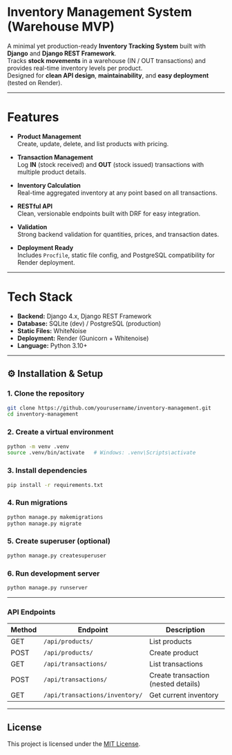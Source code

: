 # Inventory Management System (Warehouse MVP)

A minimal yet production-ready **Inventory Tracking System** built with **Django** and **Django REST Framework**.  
Tracks **stock movements** in a warehouse (IN / OUT transactions) and provides real-time inventory levels per product.  
Designed for **clean API design**, **maintainability**, and **easy deployment** (tested on Render).

---

# Features

- **Product Management**  
  Create, update, delete, and list products with pricing.

- **Transaction Management**  
  Log **IN** (stock received) and **OUT** (stock issued) transactions with multiple product details.

- **Inventory Calculation**  
  Real-time aggregated inventory at any point based on all transactions.

- **RESTful API**  
  Clean, versionable endpoints built with DRF for easy integration.

- **Validation**  
  Strong backend validation for quantities, prices, and transaction dates.

- **Deployment Ready**  
  Includes `Procfile`, static file config, and PostgreSQL compatibility for Render deployment.

---

# Tech Stack

- **Backend:** Django 4.x, Django REST Framework
- **Database:** SQLite (dev) / PostgreSQL (production)
- **Static Files:** WhiteNoise
- **Deployment:** Render (Gunicorn + Whitenoise)
- **Language:** Python 3.10+

---
## ⚙️ Installation & Setup

### 1. Clone the repository
```bash
git clone https://github.com/yourusername/inventory-management.git
cd inventory-management
```
### 2. Create a virtual environment
```bash
python -m venv .venv
source .venv/bin/activate   # Windows: .venv\Scripts\activate
```
### 3. Install dependencies
```bash
pip install -r requirements.txt
```
### 4. Run migrations
```bash
python manage.py makemigrations
python manage.py migrate
```
### 5. Create superuser (optional)
```bash
python manage.py createsuperuser
```
### 6. Run development server
``` bash
python manage.py runserver
```

---

### API Endpoints

| Method | Endpoint                       | Description                         |
| ------ | ------------------------------ | ----------------------------------- |
| GET    | `/api/products/`               | List products                       |
| POST   | `/api/products/`               | Create product                      |
| GET    | `/api/transactions/`           | List transactions                   |
| POST   | `/api/transactions/`           | Create transaction (nested details) |
| GET    | `/api/transactions/inventory/` | Get current inventory               |

---

## License
This project is licensed under the [MIT License](LICENSE).

